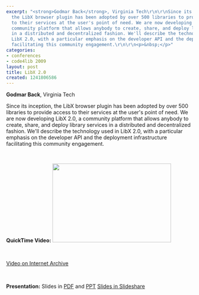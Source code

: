 ```yaml
---
excerpt: "<strong>Godmar Back</strong>, Virginia Tech\r\n\r\nSince its inception,
  the LibX browser plugin has been adopted by over 500 libraries to provide access
  to their services at the user's point of need. We are now developing LibX 2.0, a
  community platform that allows anybody to create, share, and deploy library services
  in a distributed and decentralized fashion. We'll describe the technology used in
  LibX 2.0, with a particular emphasis on the developer API and the deployment infrastructure
  facilitating this community engagement.\r\n\r\n<p>&nbsp;</p>"
categories:
- conferences
- code4lib 2009
layout: post
title: LibX 2.0
created: 1241806586
---
```

<strong>Godmar Back</strong>, Virginia Tech

Since its inception, the LibX browser plugin has been adopted by over 500 libraries to provide access to their services at the user's point of need. We are now developing LibX 2.0, a community platform that allows anybody to create, share, and deploy library services in a distributed and decentralized fashion. We'll describe the technology used in LibX 2.0, with a particular emphasis on the developer API and the deployment infrastructure facilitating this community engagement.

<p>&nbsp;</p>
<strong>QuickTime Video:</strong>
<a href="http://dl.lib.brown.edu/code4lib/back.html" target="_blank">
<img src="http://dl.lib.brown.edu/code4lib//09_back.jpg" border="0" width="320" height="213"></a>

<p>&nbsp;</p>

<a href="http://www.archive.org/details/Code4lib2009Libx2.0">Video on Internet Archive</a>

<p>&nbsp;</p>

<strong>Presentation:</strong>
Slides in <a href="/files/LibX2.0-Code4Lib-2009AsPresented.pdf">PDF</a> and <a href="/files/LibX2.0-Code4Lib-2009AsPresented.ppt">PPT</a>
<a href="http://www.slideshare.net/eby/libx-20" target="_blank">Slides in Slideshare</a>




